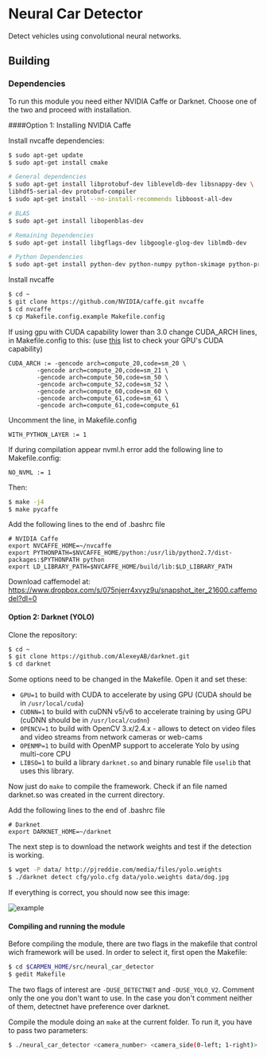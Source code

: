 # Neural Car Detector

Detect vehicles using convolutional neural networks.

## Building
### Dependencies
To run this module you need either NVIDIA Caffe or Darknet.
Choose one of the two and proceed with installation.

####Option 1: Installing NVIDIA Caffe

Install nvcaffe dependencies:

``` bash
$ sudo apt-get update
$ sudo apt-get install cmake

# General dependencies
$ sudo apt-get install libprotobuf-dev libleveldb-dev libsnappy-dev \
libhdf5-serial-dev protobuf-compiler
$ sudo apt-get install --no-install-recommends libboost-all-dev

# BLAS
$ sudo apt-get install libopenblas-dev

# Remaining Dependencies
$ sudo apt-get install libgflags-dev libgoogle-glog-dev liblmdb-dev

# Python Dependencies
$ sudo apt-get install python-dev python-numpy python-skimage python-protobuf
```
Install nvcaffe

``` bash
$ cd ~
$ git clone https://github.com/NVIDIA/caffe.git nvcaffe
$ cd nvcaffe
$ cp Makefile.config.example Makefile.config
```

If using gpu with CUDA capability lower than 3.0 change CUDA_ARCH lines, in Makefile.config to this: 
(use [this](https://developer.nvidia.com/cuda-gpus) list to check your GPU's CUDA capability)

	CUDA_ARCH := -gencode arch=compute_20,code=sm_20 \
			-gencode arch=compute_20,code=sm_21 \
			-gencode arch=compute_50,code=sm_50 \
			-gencode arch=compute_52,code=sm_52 \
			-gencode arch=compute_60,code=sm_60 \
			-gencode arch=compute_61,code=sm_61 \
			-gencode arch=compute_61,code=compute_61

Uncomment the line, in Makefile.config

	WITH_PYTHON_LAYER := 1

If during compilation appear nvml.h error add the following line to Makefile.config:

	NO_NVML := 1
	
Then:

``` bash
$ make -j4
$ make pycaffe
```

Add the following lines to the end of .bashrc file

	# NVIDIA Caffe
	export NVCAFFE_HOME=~/nvcaffe 
	export PYTHONPATH=$NVCAFFE_HOME/python:/usr/lib/python2.7/dist-packages:$PYTHONPATH python
	export LD_LIBRARY_PATH=$NVCAFFE_HOME/build/lib:$LD_LIBRARY_PATH
	
Download caffemodel at: https://www.dropbox.com/s/075njerr4xvyz9u/snapshot_iter_21600.caffemodel?dl=0

	
#### Option 2: Darknet (YOLO)

Clone the repository:

``` bash
$ cd ~
$ git clone https://github.com/AlexeyAB/darknet.git
$ cd darknet
```
Some options need to be changed in the Makefile. Open it and set these:

* `GPU=1` to build with CUDA to accelerate by using GPU (CUDA should be in `/usr/local/cuda`)
* `CUDNN=1` to build with cuDNN v5/v6 to accelerate training by using GPU (cuDNN should be in `/usr/local/cudnn`)
* `OPENCV=1` to build with OpenCV 3.x/2.4.x - allows to detect on video files and video streams from network cameras or web-cams
* `OPENMP=1` to build with OpenMP support to accelerate Yolo by using multi-core CPU
* `LIBSO=1` to build a library `darknet.so` and binary runable file `uselib` that uses this library.

Now just do `make` to compile the framework. Check if an file named darknet.so was created in the current directory.

Add the following lines to the end of .bashrc file

	# Darknet
	export DARKNET_HOME=~/darknet

The next step is to download the network weights and test if the detection is working. 

``` bash
$ wget -P data/ http://pjreddie.com/media/files/yolo.weights
$ ./darknet detect cfg/yolo.cfg data/yolo.weights data/dog.jpg
```
If everything is correct, you should now see this image:

![example](Example_darknet.jpg)


#### Compiling and running the module

Before compiling the module, there are two flags in the makefile that control wich framework will be used. 
In order to select it, first open the Makefile:

``` bash
$ cd $CARMEN_HOME/src/neural_car_detector
$ gedit Makefile
```

The two flags of interest are `-DUSE_DETECTNET` and `-DUSE_YOLO_V2`.
Comment only the one you don't want to use. 
In the case you don't comment neither of them, detectnet have preference over darknet.

Compile the module doing an `make` at the current folder. To run it, you have to pass two parameters:

```bash
$ ./neural_car_detector <camera_number> <camera_side(0-left; 1-right)>
```
